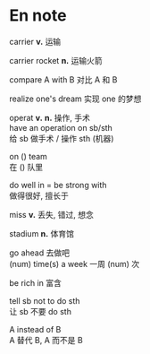 # En note

carrier **v.** 运输

carrier rocket **n.** 运输火箭

compare A with B
对比 A 和 B

realize one's dream
实现 one 的梦想

operat **v.** **n.** 操作, 手术  
have an operation on sb/sth  
给 sb 做手术 / 操作 sth (机器)

on () team  
在 () 队里

do well in = be strong with  
做得很好, 擅长于

miss **v.** 丢失, 错过, 想念

stadium **n.** 体育馆

go ahead 去做吧  
(num) time(s) a week 一周 (num) 次

be rich in 富含

tell sb not to do sth  
让 sb 不要 do sth

A instead of B  
A 替代 B, A 而不是 B
